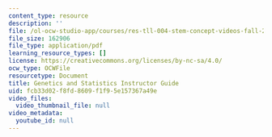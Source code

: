 ```yaml
---
content_type: resource
description: ''
file: /ol-ocw-studio-app/courses/res-tll-004-stem-concept-videos-fall-2013/fcb33d02f8fd8609f1f95e157367a49e_MITRES_TLL-004F13_Gntcs_IG.pdf
file_size: 162906
file_type: application/pdf
learning_resource_types: []
license: https://creativecommons.org/licenses/by-nc-sa/4.0/
ocw_type: OCWFile
resourcetype: Document
title: Genetics and Statistics Instructor Guide
uid: fcb33d02-f8fd-8609-f1f9-5e157367a49e
video_files:
  video_thumbnail_file: null
video_metadata:
  youtube_id: null
---
```

